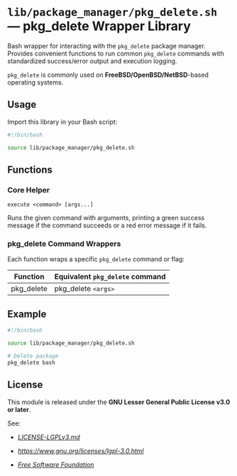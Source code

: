 # `lib/package_manager/pkg_delete.sh` — pkg_delete Wrapper Library

Bash wrapper for interacting with the `pkg_delete` package manager. Provides convenient functions to run common `pkg_delete` commands with standardized success/error output and execution logging.

`pkg_delete` is commonly used on **FreeBSD/OpenBSD/NetBSD**-based operating systems.

## Usage

Import this library in your Bash script:

```bash
#!/bin/bash

source lib/package_manager/pkg_delete.sh
```

## Functions

### Core Helper

`execute <command> [args...]`

Runs the given command with arguments, printing a green success message if the command succeeds or a red error message if it fails.

### pkg_delete Command Wrappers

Each function wraps a specific `pkg_delete` command or flag:

| **Function** | **Equivalent `pkg_delete` command** |
|--------------|-------------------------------------|
| pkg_delete   | pkg_delete `<args>`                 |

## Example

```bash
#!/bin/bash

source lib/package_manager/pkg_delete.sh

# Delete package
pkg_delete bash
```

## License

This module is released under the **GNU Lesser General Public License v3.0 or later**.

See:

- [_LICENSE-LGPLv3.md_](https://github.com/Archetypum/tum-bash/blob/master/LICENSE-LGPLv3.md)

- _https://www.gnu.org/licenses/lgpl-3.0.html_

- [_Free Software Foundation_](https://www.fsf.org/)
